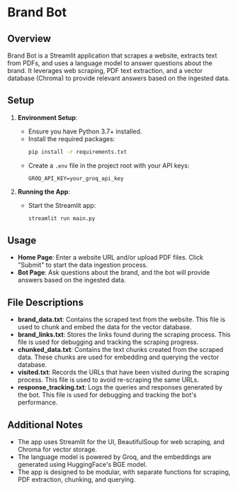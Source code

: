 # Brand Bot

## Overview
Brand Bot is a Streamlit application that scrapes a website, extracts text from PDFs, and uses a language model to answer questions about the brand. It leverages web scraping, PDF text extraction, and a vector database (Chroma) to provide relevant answers based on the ingested data.

## Setup
1. **Environment Setup**:
   - Ensure you have Python 3.7+ installed.
   - Install the required packages:
     ```bash
     pip install -r requirements.txt
     ```
   - Create a `.env` file in the project root with your API keys:
     ```
     GROQ_API_KEY=your_groq_api_key
     ```

2. **Running the App**:
   - Start the Streamlit app:
     ```bash
     streamlit run main.py
     ```

## Usage
- **Home Page**: Enter a website URL and/or upload PDF files. Click "Submit" to start the data ingestion process.
- **Bot Page**: Ask questions about the brand, and the bot will provide answers based on the ingested data.

## File Descriptions
- **brand_data.txt**: Contains the scraped text from the website. This file is used to chunk and embed the data for the vector database.
- **brand_links.txt**: Stores the links found during the scraping process. This file is used for debugging and tracking the scraping progress.
- **chunked_data.txt**: Contains the text chunks created from the scraped data. These chunks are used for embedding and querying the vector database.
- **visited.txt**: Records the URLs that have been visited during the scraping process. This file is used to avoid re-scraping the same URLs.
- **response_tracking.txt**: Logs the queries and responses generated by the bot. This file is used for debugging and tracking the bot's performance.

## Additional Notes
- The app uses Streamlit for the UI, BeautifulSoup for web scraping, and Chroma for vector storage.
- The language model is powered by Groq, and the embeddings are generated using HuggingFace's BGE model.
- The app is designed to be modular, with separate functions for scraping, PDF extraction, chunking, and querying.